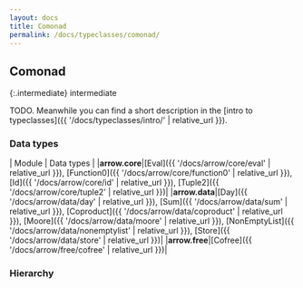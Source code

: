 ```yaml
---
layout: docs
title: Comonad
permalink: /docs/typeclasses/comonad/
---
```


## Comonad

{:.intermediate}
intermediate

TODO. Meanwhile you can find a short description in the [intro to typeclasses]({{ '/docs/typeclasses/intro/' | relative_url }}).

### Data types

| Module | Data types |
|__arrow.core__|[Eval]({{ '/docs/arrow/core/eval' | relative_url }}), [Function0]({{ '/docs/arrow/core/function0' | relative_url }}), [Id]({{ '/docs/arrow/core/id' | relative_url }}), [Tuple2]({{ '/docs/arrow/core/tuple2' | relative_url }})|
|__arrow.data__|[Day]({{ '/docs/arrow/data/day' | relative_url }}), [Sum]({{ '/docs/arrow/data/sum' | relative_url }}), [Coproduct]({{ '/docs/arrow/data/coproduct' | relative_url }}), [Moore]({{ '/docs/arrow/data/moore' | relative_url }}), [NonEmptyList]({{ '/docs/arrow/data/nonemptylist' | relative_url }}), [Store]({{ '/docs/arrow/data/store' | relative_url }})|
|__arrow.free__|[Cofree]({{ '/docs/arrow/free/cofree' | relative_url }})|

### Hierarchy

<canvas id="hierarchy-diagram"></canvas>
<script>
  drawNomNomlDiagram('hierarchy-diagram', 'diagram.nomnol')
</script>


